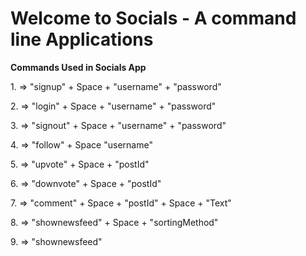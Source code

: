 # Welcome to Socials - A command line Applications

**Commands Used in Socials App**

1.<signup> => "signup" + Space + "username" + "password"

2.<login> => "login" + Space + "username" + "password"

3.<signout> => "signout" + Space + "username" + "password"

4.<follow> => "follow" + Space "username"

5.<upvote> => "upvote" + Space + "postId"

6.<downvote> => "downvote" + Space + "postId"

7.<comment> => "comment" + Space + "postId" + Space + "Text"

8.<shownewsfeed> => "shownewsfeed" + Space + "sortingMethod"

9.<shownewsfeed> => "shownewsfeed"



